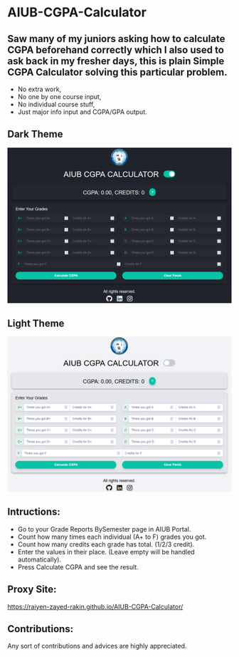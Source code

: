# AIUB-CGPA-Calculator
## Saw many of my juniors asking how to calculate CGPA beforehand correctly which I also used to ask back in my fresher days, this is plain Simple CGPA Calculator solving this particular problem.
- No extra work,
- No one by one course input,
- No individual course stuff,
- Just major info input and CGPA/GPA output.

## Dark Theme
<img src="Images/Screenshot 2024-10-15 010444.png">

## Light Theme
<img src="Images/Screenshot 2024-10-15 010503.png">

## Intructions:
- Go to your Grade Reports BySemester page in AIUB Portal.
- Count how many times each individual (A+ to F) grades you got.
- Count how many credits each grade has total. (1/2/3 credit).
- Enter the values in their place. (Leave empty will be handled automatically).
- Press Calculate CGPA and see the result.

## Proxy Site:
https://raiyen-zayed-rakin.github.io/AIUB-CGPA-Calculator/

## Contributions:
Any sort of contributions and advices are highly appreciated. 
